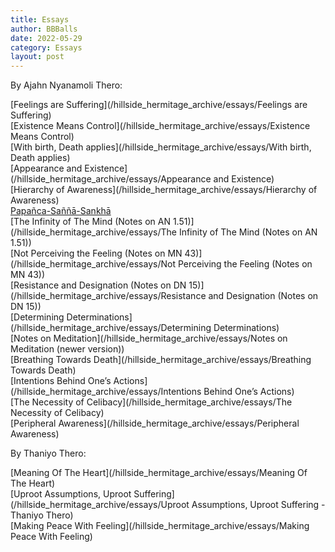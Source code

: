 ```yaml
---
title: Essays
author: BBBalls
date: 2022-05-29
category: Essays
layout: post
---
```


By Ajahn Nyanamoli Thero:

[Feelings are Suffering](/hillside_hermitage_archive/essays/Feelings are Suffering)\
[Existence Means Control](/hillside_hermitage_archive/essays/Existence Means Control)\
[With birth, Death applies](/hillside_hermitage_archive/essays/With birth, Death applies)\
[Appearance and Existence](/hillside_hermitage_archive/essays/Appearance and Existence)\
[Hierarchy of Awareness](/hillside_hermitage_archive/essays/Hierarchy of Awareness)\
[Papañca-Saññā-Sankhā](/hillside_hermitage_archive/essays/Papañca-Saññā-Sankhā)\
[The Infinity of The Mind (Notes on AN 1.51)](/hillside_hermitage_archive/essays/The Infinity of The Mind (Notes on AN 1.51))\
[Not Perceiving the Feeling (Notes on MN 43)](/hillside_hermitage_archive/essays/Not Perceiving the Feeling (Notes on MN 43))\
[Resistance and Designation (Notes on DN 15)](/hillside_hermitage_archive/essays/Resistance and Designation (Notes on DN 15))\
[Determining Determinations](/hillside_hermitage_archive/essays/Determining Determinations)\
[Notes on Meditation](/hillside_hermitage_archive/essays/Notes on Meditation (newer version))\
[Breathing Towards Death](/hillside_hermitage_archive/essays/Breathing Towards Death)\
[Intentions Behind One’s Actions](/hillside_hermitage_archive/essays/Intentions Behind One’s Actions)\
[The Necessity of Celibacy](/hillside_hermitage_archive/essays/The Necessity of Celibacy)\
[Peripheral Awareness](/hillside_hermitage_archive/essays/Peripheral Awareness)

By Thaniyo Thero:

[Meaning Of The Heart](/hillside_hermitage_archive/essays/Meaning Of The Heart)\
[Uproot Assumptions, Uproot Suffering](/hillside_hermitage_archive/essays/Uproot Assumptions, Uproot Suffering - Thaniyo Thero)\
[Making Peace With Feeling](/hillside_hermitage_archive/essays/Making Peace With Feeling)